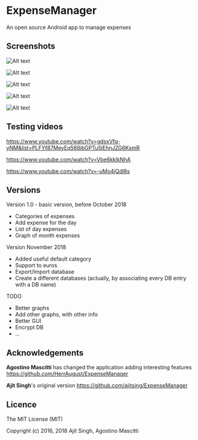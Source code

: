 # ExpenseManager
An open source Android app to manage expenses

## Screenshots

![Alt text](https://github.com/ajitsing/ScreenShots/blob/master/em_new_expense.png)

![Alt text](https://github.com/ajitsing/ScreenShots/blob/master/em_today.png)

![Alt text](https://github.com/ajitsing/ScreenShots/blob/master/em_navigation.png)

![Alt text](https://github.com/ajitsing/ScreenShots/blob/master/em_week.png)

![Alt text](https://github.com/ajitsing/ScreenShots/blob/master/em_month_graph.png)

## Testing videos
https://www.youtube.com/watch?v=gdsxVfq-yNM&list=PLFYf87MeyEq588ibGPTu5lEhnJZG6KsmR

https://www.youtube.com/watch?v=Vbe6kklkNhA

https://www.youtube.com/watch?v=-uMo4jQdl8s

## Versions
Version 1.0 - basic version, before October 2018
- Categories of expenses
- Add expense for the day
- List of day expenses
- Graph of month expenses

Version November 2018
- Added useful default category
- Support to euros
- Export/Import database
- Create a different databases (actually, by associating every DB entry with a DB name)

TODO
- Better graphs
- Add other graphs, with other info
- Better GUI
- Encrypt DB
- ...

## Acknowledgements
**Agostino Mascitti** has changed the application adding interesting features
	https://github.com/HerrAugust/ExpenseManager

**Ajit Singh**'s original version
	https://github.com/ajitsing/ExpenseManager

## Licence

The MIT License (MIT)

Copyright (c) 2016, 2018 Ajit Singh, Agostino Mascitti
